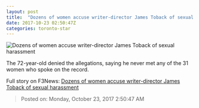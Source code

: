 ```yaml
---
layout: post
title:  "Dozens of women accuse writer-director James Toback of sexual harassment"
date: 2017-10-23 02:50:47Z
categories: toronto-star
---
```


![Dozens of women accuse writer-director James Toback of sexual harassment](https://www.thestar.com/content/dam/thestar/entertainment/2017/10/22/dozens-of-women-accuse-writer-director-james-toback-of-sexual-harassment/james_toback.jpg)

The 72-year-old denied the allegations, saying he never met any of the 31 women who spoke on the record.


Full story on F3News: [Dozens of women accuse writer-director James Toback of sexual harassment](http://www.f3nws.com/n/rfVmQJ)

> Posted on: Monday, October 23, 2017 2:50:47 AM
